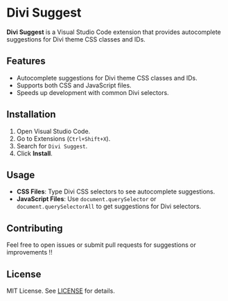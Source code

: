 # Divi Suggest 

**Divi Suggest** is a Visual Studio Code extension that provides autocomplete suggestions for Divi theme CSS classes and IDs.

## Features 

- Autocomplete suggestions for Divi theme CSS classes and IDs.
- Supports both CSS and JavaScript files.
- Speeds up development with common Divi selectors.
 
## Installation

1. Open Visual Studio Code.
2. Go to Extensions (`Ctrl+Shift+X`).
3. Search for `Divi Suggest`.
4. Click **Install**.

## Usage

- **CSS Files**: Type Divi CSS selectors to see autocomplete suggestions.
- **JavaScript Files**: Use `document.querySelector` or `document.querySelectorAll` to get suggestions for Divi selectors.

## Contributing

Feel free to open issues or submit pull requests for suggestions or improvements !!

## License

MIT License. See [LICENSE](LICENSE) for details.
